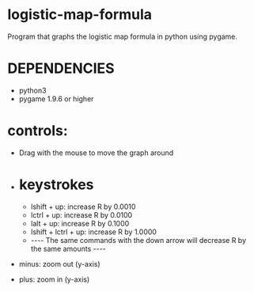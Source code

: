# logistic-map-formula
Program that graphs the logistic map formula in python using pygame.

# DEPENDENCIES
  - python3
  - pygame 1.9.6 or higher

# controls:
  - Drag with the mouse to move the graph around
  - # keystrokes
    - lshift + up: increase R by 0.0010
    - lctrl + up: increase R by 0.0100
    - lalt + up: increase R by 0.1000
    - lshift + lctrl + up: increase R by 1.0000
    - ---- The same commands with the down arrow will decrease R by the same amounts ----
  
  - minus: zoom out (y-axis)
  - plus: zoom in (y-axis)
